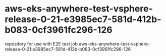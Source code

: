 # aws-eks-anywhere-test-vsphere-release-0-21-e3985ec7-581d-412b-b083-0cf3961fc296-126
repository for use with E2E test job aws-eks-anywhere-test-vsphere-release-0-21:e3985ec7-581d-412b-b083-0cf3961fc296-126
